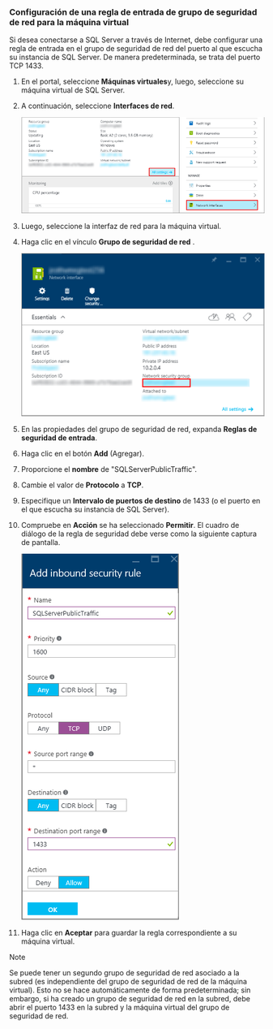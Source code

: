 ### <a name="configure-a-network-security-group-inbound-rule-for-the-vm"></a>Configuración de una regla de entrada de grupo de seguridad de red para la máquina virtual
Si desea conectarse a SQL Server a través de Internet, debe configurar una regla de entrada en el grupo de seguridad de red del puerto al que escucha su instancia de SQL Server. De manera predeterminada, se trata del puerto TCP 1433.

1. En el portal, seleccione **Máquinas virtuales**y, luego, seleccione su máquina virtual de SQL Server.
2. A continuación, seleccione **Interfaces de red**.
   
    ![interfaz de red](./media/virtual-machines-sql-server-connection-steps/rm-network-interface.png)
3. Luego, seleccione la interfaz de red para la máquina virtual.
4. Haga clic en el vínculo **Grupo de seguridad de red** .
   
    ![interfaz de red](./media/virtual-machines-sql-server-connection-steps/rm-network-security-group.png)
5. En las propiedades del grupo de seguridad de red, expanda **Reglas de seguridad de entrada**.
6. Haga clic en el botón **Add** (Agregar).
7. Proporcione el **nombre** de "SQLServerPublicTraffic".
8. Cambie el valor de **Protocolo** a **TCP**.
9. Especifique un **Intervalo de puertos de destino** de 1433 (o el puerto en el que escucha su instancia de SQL Server).
10. Compruebe en **Acción** se ha seleccionado **Permitir**. El cuadro de diálogo de la regla de seguridad debe verse como la siguiente captura de pantalla.
    
     ![regla de seguridad de red](./media/virtual-machines-sql-server-connection-steps/rm-network-security-rule.png)
11. Haga clic en **Aceptar** para guardar la regla correspondiente a su máquina virtual.

> [!NOTE]
> Se puede tener un segundo grupo de seguridad de red asociado a la subred (es independiente del grupo de seguridad de red de la máquina virtual). Esto no se hace automáticamente de forma predeterminada; sin embargo, si ha creado un grupo de seguridad de red en la subred, debe abrir el puerto 1433 en la subred y la máquina virtual del grupo de seguridad de red. 
> 
> 

